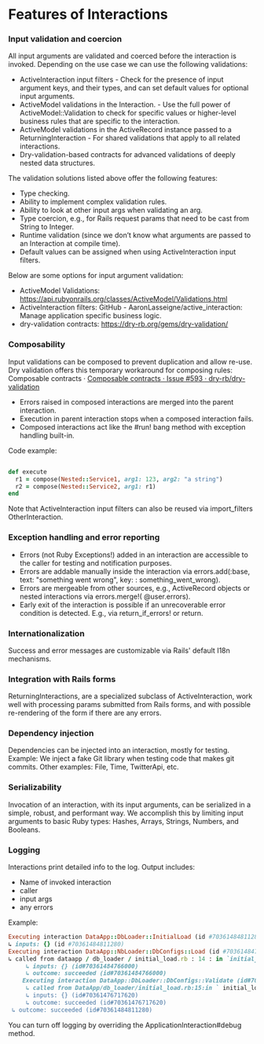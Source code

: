 # Features of Interactions

### Input validation and coercion

All input arguments are validated and coerced before the interaction is invoked. Depending on the use case we can use
the following validations:

- ActiveInteraction input filters - Check for the presence of input argument keys, and their types, and can set default
  values for optional input arguments.
- ActiveModel validations in the Interaction. - Use the full power of ActiveModel::Validation to check for specific
  values or higher-level business rules that are specific to the interaction.
- ActiveModel validations in the ActiveRecord instance passed to a ReturningInteraction - For shared validations that
  apply to all related interactions.
- Dry-validation-based contracts for advanced validations of deeply nested data structures.

The validation solutions listed above offer the following features:

* Type checking.
* Ability to implement complex validation rules.
* Ability to look at other input args when validating an arg.
* Type coercion, e.g., for Rails request params that need to be cast from String to Integer.
* Runtime validation (since we don’t know what arguments are passed to an Interaction at compile time).
* Default values can be assigned when using ActiveInteraction input filters.

Below are some options for input argument validation:

* ActiveModel Validations: https://api.rubyonrails.org/classes/ActiveModel/Validations.html
* ActiveInteraction filters: GitHub - AaronLasseigne/active_interaction: Manage application specific business logic.
* dry-validation contracts: https://dry-rb.org/gems/dry-validation/

### Composability

Input validations can be composed to prevent duplication and allow re-use. Dry validation offers this temporary
workaround for composing rules: Composable contracts
· [Composable contracts · Issue #593 · dry-rb/dry-validation](https://github.com/dry-rb/dry-validation/issues/593#issuecomment-631597226)

* Errors raised in composed interactions are merged into the parent interaction.
* Execution in parent interaction stops when a composed interaction fails.
* Composed interactions act like the #run! bang method with exception handling built-in.

Code example:

```ruby

def execute
  r1 = compose(Nested::Service1, arg1: 123, arg2: "a string")
  r2 = compose(Nested::Service2, arg1: r1)
end
```

Note that ActiveInteraction input filters can also be reused via import_filters OtherInteraction.

### Exception handling and error reporting

* Errors (not Ruby Exceptions!) added in an interaction are accessible to the caller for testing and notification
  purposes.
* Errors are addable manually inside the interaction via errors.add(:base, text: "something went wrong", key: :
  something_went_wrong).
* Errors are mergeable from other sources, e.g., ActiveRecord objects or nested interactions via errors.merge!(
  @user.errors).
* Early exit of the interaction is possible if an unrecoverable error condition is detected. E.g., via return_if_errors!
  or return.

### Internationalization

Success and error messages are customizable via Rails' default I18n mechanisms.

### Integration with Rails forms

ReturningInteractions, are a specialized subclass of ActiveInteraction, work well with processing params submitted from
Rails forms, and with possible re-rendering of the form if there are any errors.

### Dependency injection

Dependencies can be injected into an interaction, mostly for testing. Example: We inject a fake Git library when testing
code that makes git commits. Other examples: File, Time, TwitterApi, etc.

### Serializability

Invocation of an interaction, with its input arguments, can be serialized in a simple, robust, and performant way. We
accomplish this by limiting input arguments to basic Ruby types: Hashes, Arrays, Strings, Numbers, and Booleans.

### Logging

Interactions print detailed info to the log. Output includes:

* Name of invoked interaction
* caller
* input args
* any errors

Example:

```ruby
Executing interaction DataApp::DbLoader::InitialLoad (id #70361484811280)
↳ inputs: {} (id #70361484811280)
Executing interaction DataApp::NbLoader::DbConfigs::Load (id #70361484766000)
↳ called from dataapp / db_loader / initial_load.rb : 14 : in `initial_load_db_config' (id#70361484766000)
     ↳ inputs: {} (id#70361484766000)
     ↳ outcome: succeeded (id#70361484766000)
    Executing interaction DataApp::DbLoader::DbConfigs::Validate (id#70361476717620)
     ↳ called from DataApp/db_loader/initial_load.rb:15:in ` initial_load_db_config ' (id#70361476717620)
     ↳ inputs: {} (id#70361476717620)
     ↳ outcome: succeeded (id#70361476717620)
 ↳ outcome: succeeded (id#70361484811280)
```

You can turn off logging by overriding the ApplicationInteraction#debug method.

